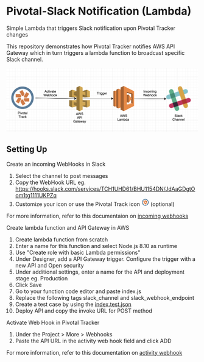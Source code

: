 # Pivotal-Slack Notification (Lambda)
Simple Lambda that triggers Slack notification upon Pivotal Tracker changes

This repository demonstrates how Pivotal Tracker notifies AWS API Gateway which in turn triggers a lambda function to broadcast specific Slack channel. 

![](./pivotal-slack.png)

## Setting Up
Create an incoming WebHooks in Slack
1. Select the channel to post messages
2. Copy the WebHook URL eg. https://hooks.slack.com/services/TCH1UHD61/BHU1154DN/JdAaGDgtOom1tg1111UKPZq
3. Customize your icon or use the Pivotal Track icon <img src="./pivotal-track-icon.png" width="20" height="20"> (optional)

For more information, refer to this documentaion on [incoming webhooks](https://api.slack.com/incoming-webhooks)

Create lambda function and API Gateway in AWS
1. Create lambda function from scratch
2. Enter a name for this function and select Node.js 8.10 as runtime
3. Use "Create role with basic Lambda permissions"
4. Under Designer, add a API Gateway trigger. Configure the trigger with a new API and Open security
5. Under additional settings, enter a name for the API and deployment stage eg. Production
6. Click Save
7. Go to your function code editor and paste index.js 
8. Replace the following tags slack_channel and slack_webhook_endpoint
9. Create a test case by using the [index.test.json](./index.test.json)
10. Deploy API and copy the invoke URL for POST method

Activate Web Hook in Pivotal Tracker
1. Under the Project > More > Webhooks
2. Paste the API URL in the activity web hook field and click ADD

For more information, refer to this documentation on [activity webhook](https://www.pivotaltracker.com/help/articles/activity_webhook/)
